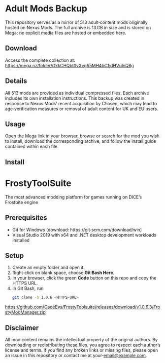 # Adult Mods Backup

This repository serves as a mirror of 513 adult‑content mods originally hosted on Nexus Mods. The full archive is 13 GB in size and is stored on Mega; no explicit media files are hosted or embedded here.

## Download

Access the complete collection at:  
https://mega.nz/folder/GkkCHQbI#vXvg65MH4bC1jdHVulnQ8g

## Details

All 513 mods are provided as individual compressed files. Each archive includes its own installation instructions. This backup was created in response to Nexus Mods’ recent acquisition by Chosen, which may lead to age‑verification measures or removal of adult content for UK and EU users.

## Usage

Open the Mega link in your browser, browse or search for the mod you wish to install, download the corresponding archive, and follow the install guide contained within each file.

## Install

# FrostyToolSuite

The most advanced modding platform for games running on DICE’s Frostbite engine

## Prerequisites

- Git for Windows (download: https://git‑scm.com/download/win)  
- Visual Studio 2019 with x64 and .NET desktop development workloads installed  

## Setup

1. Create an empty folder and open it.  
2. Right‑click on blank space, choose **Git Bash Here**.  
3. In your browser, click the green **Code** button on this repo and copy the HTTPS URL.  
4. In Git Bash, run  
   ```bash
   git clone -b 1.0.6 <HTTPS‑URL>


https://github.com/CadeEvs/FrostyToolsuite/releases/download/v1.0.6.3/FrostyModManager.zip


## Disclaimer

All mod content remains the intellectual property of the original authors. By downloading or redistributing these files, you agree to respect each author’s license and terms. If you find any broken links or missing files, please open an issue in this repository or contact me at your‑email@example.com.  
